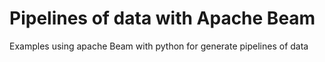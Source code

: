 # Pipelines of data with Apache Beam
Examples using apache Beam with python for generate pipelines of data
